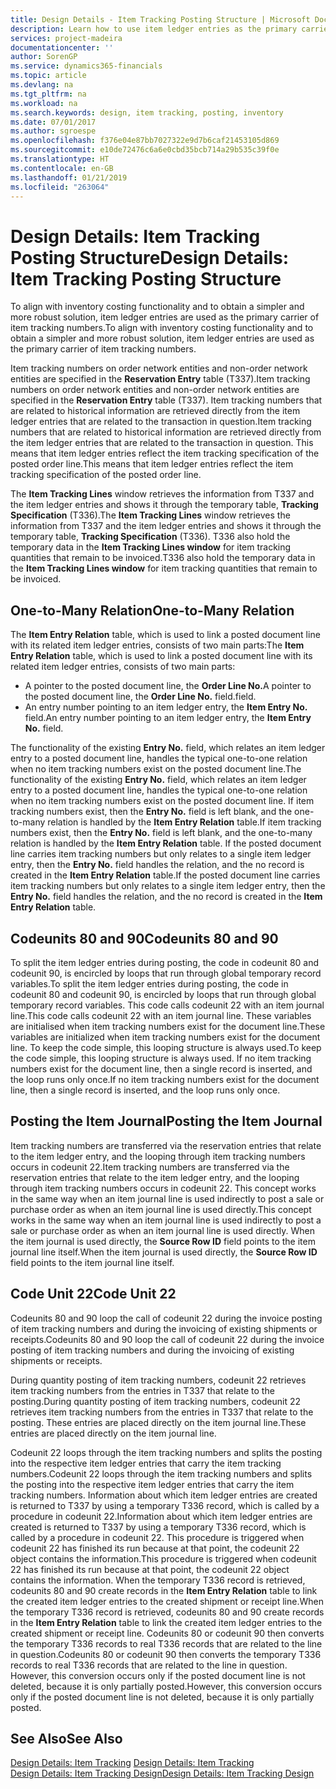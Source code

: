 ```yaml
---
title: Design Details - Item Tracking Posting Structure | Microsoft Docs
description: Learn how to use item ledger entries as the primary carrier of item tracking numbers.
services: project-madeira
documentationcenter: ''
author: SorenGP
ms.service: dynamics365-financials
ms.topic: article
ms.devlang: na
ms.tgt_pltfrm: na
ms.workload: na
ms.search.keywords: design, item tracking, posting, inventory
ms.date: 07/01/2017
ms.author: sgroespe
ms.openlocfilehash: f376e04e87bb7027322e9d7b6caf21453105d869
ms.sourcegitcommit: e10de72476c6a6e0cbd35bcb714a29b535c39f0e
ms.translationtype: HT
ms.contentlocale: en-GB
ms.lasthandoff: 01/21/2019
ms.locfileid: "263064"
---
```

# <a name="design-details-item-tracking-posting-structure"></a><span data-ttu-id="deeab-103">Design Details: Item Tracking Posting Structure</span><span class="sxs-lookup"><span data-stu-id="deeab-103">Design Details: Item Tracking Posting Structure</span></span>
<span data-ttu-id="deeab-104">To align with inventory costing functionality and to obtain a simpler and more robust solution, item ledger entries are used as the primary carrier of item tracking numbers.</span><span class="sxs-lookup"><span data-stu-id="deeab-104">To align with inventory costing functionality and to obtain a simpler and more robust solution, item ledger entries are used as the primary carrier of item tracking numbers.</span></span>  
  
<span data-ttu-id="deeab-105">Item tracking numbers on order network entities and non-order network entities are specified in the **Reservation Entry** table (T337).</span><span class="sxs-lookup"><span data-stu-id="deeab-105">Item tracking numbers on order network entities and non-order network entities are specified in the **Reservation Entry** table (T337).</span></span> <span data-ttu-id="deeab-106">Item tracking numbers that are related to historical information are retrieved directly from the item ledger entries that are related to the transaction in question.</span><span class="sxs-lookup"><span data-stu-id="deeab-106">Item tracking numbers that are related to historical information are retrieved directly from the item ledger entries that are related to the transaction in question.</span></span> <span data-ttu-id="deeab-107">This means that item ledger entries reflect the item tracking specification of the posted order line.</span><span class="sxs-lookup"><span data-stu-id="deeab-107">This means that item ledger entries reflect the item tracking specification of the posted order line.</span></span>  
  
<span data-ttu-id="deeab-108">The **Item Tracking Lines** window retrieves the information from T337 and the item ledger entries and shows it through the temporary table, **Tracking Specification** (T336).</span><span class="sxs-lookup"><span data-stu-id="deeab-108">The **Item Tracking Lines** window retrieves the information from T337 and the item ledger entries and shows it through the temporary table, **Tracking Specification** (T336).</span></span> <span data-ttu-id="deeab-109">T336 also hold the temporary data in the **Item Tracking Lines window** for item tracking quantities that remain to be invoiced.</span><span class="sxs-lookup"><span data-stu-id="deeab-109">T336 also hold the temporary data in the **Item Tracking Lines window** for item tracking quantities that remain to be invoiced.</span></span>  
  
## <a name="one-to-many-relation"></a><span data-ttu-id="deeab-110">One-to-Many Relation</span><span class="sxs-lookup"><span data-stu-id="deeab-110">One-to-Many Relation</span></span>  
<span data-ttu-id="deeab-111">The **Item Entry Relation** table, which is used to link a posted document line with its related item ledger entries, consists of two main parts:</span><span class="sxs-lookup"><span data-stu-id="deeab-111">The **Item Entry Relation** table, which is used to link a posted document line with its related item ledger entries, consists of two main parts:</span></span>  
  
* <span data-ttu-id="deeab-112">A pointer to the posted document line, the **Order Line No.**</span><span class="sxs-lookup"><span data-stu-id="deeab-112">A pointer to the posted document line, the **Order Line No.**</span></span> <span data-ttu-id="deeab-113">field.</span><span class="sxs-lookup"><span data-stu-id="deeab-113">field.</span></span>  
* <span data-ttu-id="deeab-114">An entry number pointing to an item ledger entry, the **Item Entry No.** field.</span><span class="sxs-lookup"><span data-stu-id="deeab-114">An entry number pointing to an item ledger entry, the **Item Entry No.** field.</span></span>  
  
<span data-ttu-id="deeab-115">The functionality of the existing **Entry No.** field, which relates an item ledger entry to a posted document line, handles the typical one-to-one relation when no item tracking numbers exist on the posted document line.</span><span class="sxs-lookup"><span data-stu-id="deeab-115">The functionality of the existing **Entry No.** field, which relates an item ledger entry to a posted document line, handles the typical one-to-one relation when no item tracking numbers exist on the posted document line.</span></span> <span data-ttu-id="deeab-116">If item tracking numbers exist, then the **Entry No.** field is left blank, and the one-to-many relation is handled by the **Item Entry Relation** table.</span><span class="sxs-lookup"><span data-stu-id="deeab-116">If item tracking numbers exist, then the **Entry No.** field is left blank, and the one-to-many relation is handled by the **Item Entry Relation** table.</span></span> <span data-ttu-id="deeab-117">If the posted document line carries item tracking numbers but only relates to a single item ledger entry, then the **Entry No.** field handles the relation, and the no record is created in the **Item Entry Relation** table.</span><span class="sxs-lookup"><span data-stu-id="deeab-117">If the posted document line carries item tracking numbers but only relates to a single item ledger entry, then the **Entry No.** field handles the relation, and the no record is created in the **Item Entry Relation** table.</span></span>  
  
## <a name="codeunits-80-and-90"></a><span data-ttu-id="deeab-118">Codeunits 80 and 90</span><span class="sxs-lookup"><span data-stu-id="deeab-118">Codeunits 80 and 90</span></span>  
<span data-ttu-id="deeab-119">To split the item ledger entries during posting, the code in codeunit 80 and codeunit 90, is encircled by loops that run through global temporary record variables.</span><span class="sxs-lookup"><span data-stu-id="deeab-119">To split the item ledger entries during posting, the code in codeunit 80 and codeunit 90, is encircled by loops that run through global temporary record variables.</span></span> <span data-ttu-id="deeab-120">This code calls codeunit 22 with an item journal line.</span><span class="sxs-lookup"><span data-stu-id="deeab-120">This code calls codeunit 22 with an item journal line.</span></span> <span data-ttu-id="deeab-121">These variables are initialised when item tracking numbers exist for the document line.</span><span class="sxs-lookup"><span data-stu-id="deeab-121">These variables are initialized when item tracking numbers exist for the document line.</span></span> <span data-ttu-id="deeab-122">To keep the code simple, this looping structure is always used.</span><span class="sxs-lookup"><span data-stu-id="deeab-122">To keep the code simple, this looping structure is always used.</span></span> <span data-ttu-id="deeab-123">If no item tracking numbers exist for the document line, then a single record is inserted, and the loop runs only once.</span><span class="sxs-lookup"><span data-stu-id="deeab-123">If no item tracking numbers exist for the document line, then a single record is inserted, and the loop runs only once.</span></span>  
  
## <a name="posting-the-item-journal"></a><span data-ttu-id="deeab-124">Posting the Item Journal</span><span class="sxs-lookup"><span data-stu-id="deeab-124">Posting the Item Journal</span></span>  
<span data-ttu-id="deeab-125">Item tracking numbers are transferred via the reservation entries that relate to the item ledger entry, and the looping through item tracking numbers occurs in codeunit 22.</span><span class="sxs-lookup"><span data-stu-id="deeab-125">Item tracking numbers are transferred via the reservation entries that relate to the item ledger entry, and the looping through item tracking numbers occurs in codeunit 22.</span></span> <span data-ttu-id="deeab-126">This concept works in the same way when an item journal line is used indirectly to post a sale or purchase order as when an item journal line is used directly.</span><span class="sxs-lookup"><span data-stu-id="deeab-126">This concept works in the same way when an item journal line is used indirectly to post a sale or purchase order as when an item journal line is used directly.</span></span> <span data-ttu-id="deeab-127">When the item journal is used directly, the **Source Row ID** field points to the item journal line itself.</span><span class="sxs-lookup"><span data-stu-id="deeab-127">When the item journal is used directly, the **Source Row ID** field points to the item journal line itself.</span></span>  
  
## <a name="code-unit-22"></a><span data-ttu-id="deeab-128">Code Unit 22</span><span class="sxs-lookup"><span data-stu-id="deeab-128">Code Unit 22</span></span>  
<span data-ttu-id="deeab-129">Codeunits 80 and 90 loop the call of codeunit 22 during the invoice posting of item tracking numbers and during the invoicing of existing shipments or receipts.</span><span class="sxs-lookup"><span data-stu-id="deeab-129">Codeunits 80 and 90 loop the call of codeunit 22 during the invoice posting of item tracking numbers and during the invoicing of existing shipments or receipts.</span></span>  
  
<span data-ttu-id="deeab-130">During quantity posting of item tracking numbers, codeunit 22 retrieves item tracking numbers from the entries in T337 that relate to the posting.</span><span class="sxs-lookup"><span data-stu-id="deeab-130">During quantity posting of item tracking numbers, codeunit 22 retrieves item tracking numbers from the entries in T337 that relate to the posting.</span></span> <span data-ttu-id="deeab-131">These entries are placed directly on the item journal line.</span><span class="sxs-lookup"><span data-stu-id="deeab-131">These entries are placed directly on the item journal line.</span></span>  
  
<span data-ttu-id="deeab-132">Codeunit 22 loops through the item tracking numbers and splits the posting into the respective item ledger entries that carry the item tracking numbers.</span><span class="sxs-lookup"><span data-stu-id="deeab-132">Codeunit 22 loops through the item tracking numbers and splits the posting into the respective item ledger entries that carry the item tracking numbers.</span></span> <span data-ttu-id="deeab-133">Information about which item ledger entries are created is returned to T337 by using a temporary T336 record, which is called by a procedure in codeunit 22.</span><span class="sxs-lookup"><span data-stu-id="deeab-133">Information about which item ledger entries are created is returned to T337 by using a temporary T336 record, which is called by a procedure in codeunit 22.</span></span> <span data-ttu-id="deeab-134">This procedure is triggered when codeunit 22 has finished its run because at that point, the codeunit 22 object contains the information.</span><span class="sxs-lookup"><span data-stu-id="deeab-134">This procedure is triggered when codeunit 22 has finished its run because at that point, the codeunit 22 object contains the information.</span></span> <span data-ttu-id="deeab-135">When the temporary T336 record is retrieved, codeunits 80 and 90 create records in the **Item Entry Relation** table to link the created item ledger entries to the created shipment or receipt line.</span><span class="sxs-lookup"><span data-stu-id="deeab-135">When the temporary T336 record is retrieved, codeunits 80 and 90 create records in the **Item Entry Relation** table to link the created item ledger entries to the created shipment or receipt line.</span></span> <span data-ttu-id="deeab-136">Codeunits 80 or codeunit 90 then converts the temporary T336 records to real T336 records that are related to the line in question.</span><span class="sxs-lookup"><span data-stu-id="deeab-136">Codeunits 80 or codeunit 90 then converts the temporary T336 records to real T336 records that are related to the line in question.</span></span> <span data-ttu-id="deeab-137">However, this conversion occurs only if the posted document line is not deleted, because it is only partially posted.</span><span class="sxs-lookup"><span data-stu-id="deeab-137">However, this conversion occurs only if the posted document line is not deleted, because it is only partially posted.</span></span>  
  
## <a name="see-also"></a><span data-ttu-id="deeab-138">See Also</span><span class="sxs-lookup"><span data-stu-id="deeab-138">See Also</span></span>  
<span data-ttu-id="deeab-139">[Design Details: Item Tracking](design-details-item-tracking.md) </span><span class="sxs-lookup"><span data-stu-id="deeab-139">[Design Details: Item Tracking](design-details-item-tracking.md) </span></span>  
[<span data-ttu-id="deeab-140">Design Details: Item Tracking Design</span><span class="sxs-lookup"><span data-stu-id="deeab-140">Design Details: Item Tracking Design</span></span>](design-details-item-tracking-design.md)